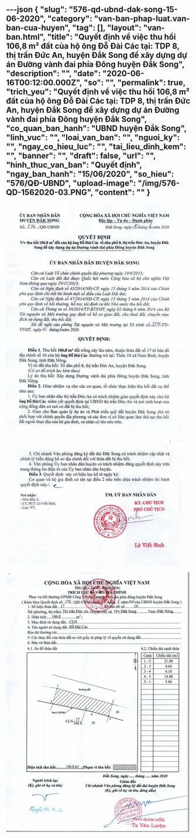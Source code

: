 ---json
{
    "slug": "576-qd-ubnd-dak-song-15-06-2020",
    "category": "van-ban-phap-luat.van-ban-cua-huyen",
    "tag": [],
    "layout": "van-ban.html",
    "title": "Quyết định về việc thu hồi 106,8 m² đất của hộ ông Đỗ Đài Các tại: TDP 8, thị trấn Đức An, huyện Đắk Song để xây dựng dự án Đường vành đai phía Đông huyện Đắk Song",
    "description": "",
    "date": "2020-06-16T00:12:00.000Z",
    "so": "",
    "permalink": true,
    "trich_yeu": "Quyết định về việc thu hồi 106,8 m² đất của hộ ông Đỗ Đài Các tại: TDP 8, thị trấn Đức An, huyện Đắk Song để xây dựng dự án Đường vành đai phía Đông huyện Đắk Song",
    "co_quan_ban_hanh": "UBND huyện Đắk Song",
    "linh_vuc": "",
    "loai_van_ban": "",
    "nguoi_ky": "",
    "ngay_co_hieu_luc": "",
    "tai_lieu_dinh_kem": "",
    "banner": "",
    "draft": false,
    "url": "",
    "hinh_thuc_van_ban": "Quyết định",
    "ngay_ban_hanh": "15/06/2020",
    "so_hieu": "576/QĐ-UBND",
    "upload-image": "/img/576-QD-1562020-03.PNG",
    "__content__": ""
}
---
<p><img alt="" src="/img/576-QD-1562020-01.PNG" /></p>

<p><img alt="" src="/img/576-QD-1562020-02.PNG" /></p>

<p><img alt="" src="/img/576-QD-1562020-03.PNG" /></p>
